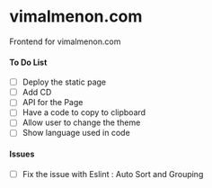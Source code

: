 # vimalmenon.com
Frontend for vimalmenon.com

#### To Do List
- [ ] Deploy the static page
- [ ] Add CD
- [ ] API for the Page
- [ ] Have a code to copy to clipboard
- [ ] Allow user to change the theme
- [ ] Show language used in code

#### Issues
- [ ] Fix the issue with Eslint : Auto Sort and Grouping

